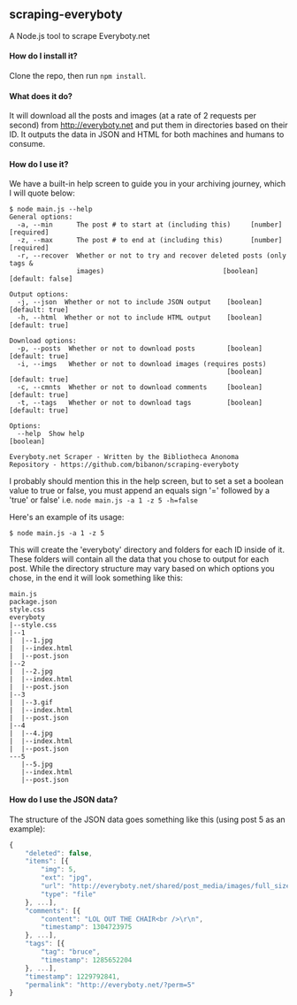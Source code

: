 
## scraping-everyboty
A Node.js tool to scrape Everyboty.net

#### How do I install it?

Clone the repo, then run ``npm install``.

#### What does it do?

It will download all the posts and images (at a rate of 2 requests per second) from http://everyboty.net and put them in directories based on their ID. It outputs the data in JSON and HTML for both machines and humans to consume.

#### How do I use it?
We have a built-in help screen to guide you in your archiving journey, which I will quote below:
```
$ node main.js --help
General options:
  -a, --min      The post # to start at (including this)     [number] [required]
  -z, --max      The post # to end at (including this)       [number] [required]
  -r, --recover  Whether or not to try and recover deleted posts (only tags &
                 images)                              [boolean] [default: false]

Output options:
  -j, --json  Whether or not to include JSON output    [boolean] [default: true]
  -h, --html  Whether or not to include HTML output    [boolean] [default: true]

Download options:
  -p, --posts  Whether or not to download posts        [boolean] [default: true]
  -i, --imgs   Whether or not to download images (requires posts)
                                                       [boolean] [default: true]
  -c, --cmnts  Whether or not to download comments     [boolean] [default: true]
  -t, --tags   Whether or not to download tags         [boolean] [default: true]

Options:
  --help  Show help                                                    [boolean]

Everyboty.net Scraper - Written by the Bibliotheca Anonoma
Repository - https://github.com/bibanon/scraping-everyboty
```

I probably should mention this in the help screen, but to set a set a boolean value to true or false, you must append an equals sign '=' followed by a 'true' or false' i.e. ``node main.js -a 1 -z 5 -h=false``

Here's an example of its usage:
```
$ node main.js -a 1 -z 5
```
This will create the 'everyboty' directory and folders for each ID inside of it. These folders will contain all the data that you chose to output for each post. While the directory structure may vary based on which options you chose, in the end it will look something like this:
```
main.js
package.json
style.css
everyboty
|--style.css
|--1
|  |--1.jpg
|  |--index.html
|  |--post.json
|--2
|  |--2.jpg
|  |--index.html
|  |--post.json
|--3
|  |--3.gif
|  |--index.html
|  |--post.json
|--4
|  |--4.jpg
|  |--index.html
|  |--post.json
---5
   |--5.jpg
   |--index.html
   |--post.json
```

#### How do I use the JSON data?

The structure of the JSON data goes something like this (using post 5 as an example):
```javascript
{
    "deleted": false,
    "items": [{
        "img": 5,
        "ext": "jpg",
        "url": "http://everyboty.net/shared/post_media/images/full_sized/5.jpg",
        "type": "file"
    }, ...],
    "comments": [{
        "content": "LOL OUT THE CHAIR<br />\r\n",
        "timestamp": 1304723975
    }, ...],
    "tags": [{
        "tag": "bruce",
        "timestamp": 1285652204
    }, ...],
    "timestamp": 1229792841,
    "permalink": "http://everyboty.net/?perm=5"
}
```
